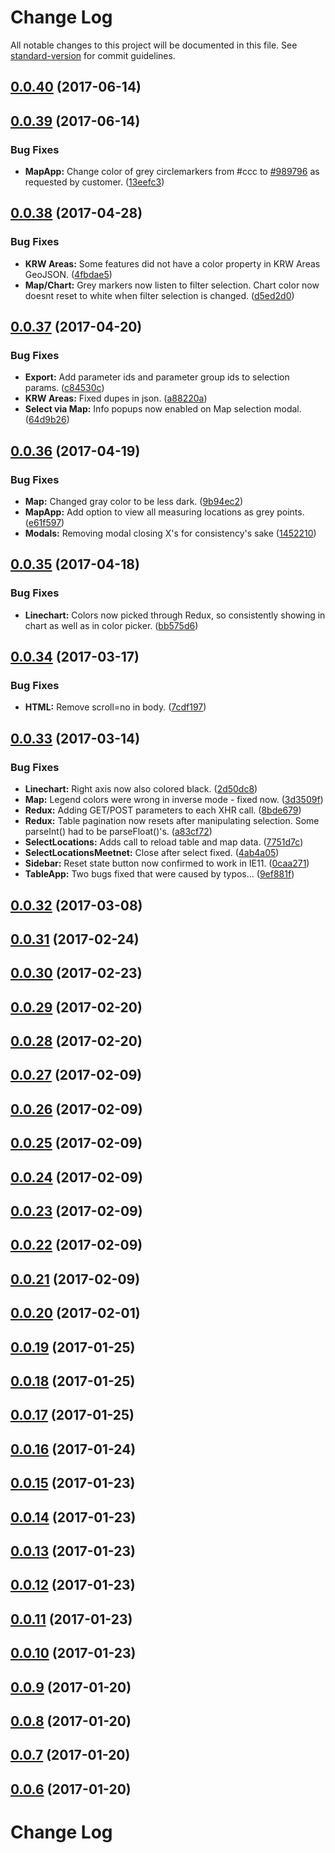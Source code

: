 # Change Log

All notable changes to this project will be documented in this file. See [standard-version](https://github.com/conventional-changelog/standard-version) for commit guidelines.

<a name="0.0.40"></a>
## [0.0.40](https://github.com/nens/efcis-client/compare/v0.0.39...v0.0.40) (2017-06-14)



<a name="0.0.39"></a>
## [0.0.39](https://github.com/nens/efcis-client/compare/v0.0.38...v0.0.39) (2017-06-14)


### Bug Fixes

* **MapApp:** Change color of grey circlemarkers from #ccc to [#989796](https://github.com/nens/efcis-client/issues/989796) as requested by customer. ([13eefc3](https://github.com/nens/efcis-client/commit/13eefc3))



<a name="0.0.38"></a>
## [0.0.38](https://github.com/nens/efcis-client/compare/v0.0.37...v0.0.38) (2017-04-28)


### Bug Fixes

* **KRW Areas:** Some features did not have a color property in KRW Areas GeoJSON. ([4fbdae5](https://github.com/nens/efcis-client/commit/4fbdae5))
* **Map/Chart:** Grey markers now listen to filter selection. Chart color now doesnt reset to white when filter selection is changed. ([d5ed2d0](https://github.com/nens/efcis-client/commit/d5ed2d0))



<a name="0.0.37"></a>
## [0.0.37](https://github.com/nens/efcis-client/compare/v0.0.36...v0.0.37) (2017-04-20)


### Bug Fixes

* **Export:** Add parameter ids and parameter group ids to selection params. ([c84530c](https://github.com/nens/efcis-client/commit/c84530c))
* **KRW Areas:** Fixed dupes in json. ([a88220a](https://github.com/nens/efcis-client/commit/a88220a))
* **Select via Map:** Info popups now enabled on Map selection modal. ([64d9b26](https://github.com/nens/efcis-client/commit/64d9b26))



<a name="0.0.36"></a>
## [0.0.36](https://github.com/nens/efcis-client/compare/v0.0.35...v0.0.36) (2017-04-19)


### Bug Fixes

* **Map:** Changed gray color to be less dark. ([9b94ec2](https://github.com/nens/efcis-client/commit/9b94ec2))
* **MapApp:** Add option to view all measuring locations as grey points. ([e61f597](https://github.com/nens/efcis-client/commit/e61f597))
* **Modals:** Removing modal closing X's for consistency's sake ([1452210](https://github.com/nens/efcis-client/commit/1452210))



<a name="0.0.35"></a>
## [0.0.35](https://github.com/nens/efcis-client/compare/v0.0.34...v0.0.35) (2017-04-18)


### Bug Fixes

* **Linechart:** Colors now picked through Redux, so consistently showing in chart as well as in color picker. ([bb575d6](https://github.com/nens/efcis-client/commit/bb575d6))



<a name="0.0.34"></a>
## [0.0.34](https://github.com/nens/efcis-client/compare/v0.0.33...v0.0.34) (2017-03-17)


### Bug Fixes

* **HTML:** Remove scroll=no in body. ([7cdf197](https://github.com/nens/efcis-client/commit/7cdf197))



<a name="0.0.33"></a>
## [0.0.33](https://github.com/nens/efcis-client/compare/v0.0.32...v0.0.33) (2017-03-14)


### Bug Fixes

* **Linechart:** Right axis now also colored black. ([2d50dc8](https://github.com/nens/efcis-client/commit/2d50dc8))
* **Map:** Legend colors were wrong in inverse mode - fixed now. ([3d3509f](https://github.com/nens/efcis-client/commit/3d3509f))
* **Redux:** Adding GET/POST parameters to each XHR call. ([8bde679](https://github.com/nens/efcis-client/commit/8bde679))
* **Redux:** Table pagination now resets after manipulating selection. Some parseInt() had to be parseFloat()'s. ([a83cf72](https://github.com/nens/efcis-client/commit/a83cf72))
* **SelectLocations:** Adds call to reload table and map data. ([7751d7c](https://github.com/nens/efcis-client/commit/7751d7c))
* **SelectLocationsMeetnet:** Close after select fixed. ([4ab4a05](https://github.com/nens/efcis-client/commit/4ab4a05))
* **Sidebar:** Reset state button now confirmed to work in IE11. ([0caa271](https://github.com/nens/efcis-client/commit/0caa271))
* **TableApp:** Two bugs fixed that were caused by typos... ([9ef881f](https://github.com/nens/efcis-client/commit/9ef881f))



<a name="0.0.32"></a>
## [0.0.32](https://github.com/nens/efcis-client/compare/v0.0.31...v0.0.32) (2017-03-08)



<a name="0.0.31"></a>
## [0.0.31](https://github.com/nens/efcis-client/compare/v0.0.30...v0.0.31) (2017-02-24)



<a name="0.0.30"></a>
## [0.0.30](https://github.com/nens/efcis-client/compare/v0.0.29...v0.0.30) (2017-02-23)



<a name="0.0.29"></a>
## [0.0.29](https://github.com/nens/efcis-client/compare/v0.0.28...v0.0.29) (2017-02-20)



<a name="0.0.28"></a>
## [0.0.28](https://github.com/nens/efcis-client/compare/v0.0.27...v0.0.28) (2017-02-20)



<a name="0.0.27"></a>
## [0.0.27](https://github.com/nens/efcis-client/compare/v0.0.26...v0.0.27) (2017-02-09)



<a name="0.0.26"></a>
## [0.0.26](https://github.com/nens/efcis-client/compare/v0.0.25...v0.0.26) (2017-02-09)



<a name="0.0.25"></a>
## [0.0.25](https://github.com/nens/efcis-client/compare/v0.0.24...v0.0.25) (2017-02-09)



<a name="0.0.24"></a>
## [0.0.24](https://github.com/nens/efcis-client/compare/v0.0.23...v0.0.24) (2017-02-09)



<a name="0.0.23"></a>
## [0.0.23](https://github.com/nens/efcis-client/compare/v0.0.22...v0.0.23) (2017-02-09)



<a name="0.0.22"></a>
## [0.0.22](https://github.com/nens/efcis-client/compare/v0.0.21...v0.0.22) (2017-02-09)



<a name="0.0.21"></a>
## [0.0.21](https://github.com/nens/efcis-client/compare/v0.0.20...v0.0.21) (2017-02-09)



<a name="0.0.20"></a>
## [0.0.20](https://github.com/nens/efcis-client/compare/v0.0.19...v0.0.20) (2017-02-01)



<a name="0.0.19"></a>
## [0.0.19](https://github.com/nens/efcis-client/compare/v0.0.18...v0.0.19) (2017-01-25)



<a name="0.0.18"></a>
## [0.0.18](https://github.com/nens/efcis-client/compare/v0.0.17...v0.0.18) (2017-01-25)



<a name="0.0.17"></a>
## [0.0.17](https://github.com/nens/efcis-client/compare/v0.0.16...v0.0.17) (2017-01-25)



<a name="0.0.16"></a>
## [0.0.16](https://github.com/nens/efcis-client/compare/v0.0.15...v0.0.16) (2017-01-24)



<a name="0.0.15"></a>
## [0.0.15](https://github.com/nens/efcis-client/compare/v0.0.14...v0.0.15) (2017-01-23)



<a name="0.0.14"></a>
## [0.0.14](https://github.com/nens/efcis-client/compare/v0.0.13...v0.0.14) (2017-01-23)



<a name="0.0.13"></a>
## [0.0.13](https://github.com/nens/efcis-client/compare/v0.0.12...v0.0.13) (2017-01-23)



<a name="0.0.12"></a>
## [0.0.12](https://github.com/nens/efcis-client/compare/v0.0.11...v0.0.12) (2017-01-23)



<a name="0.0.11"></a>
## [0.0.11](https://github.com/nens/efcis-client/compare/v0.0.10...v0.0.11) (2017-01-23)



<a name="0.0.10"></a>
## [0.0.10](https://github.com/nens/efcis-client/compare/v0.0.9...v0.0.10) (2017-01-23)



<a name="0.0.9"></a>
## [0.0.9](https://github.com/nens/efcis-client/compare/v0.0.8...v0.0.9) (2017-01-20)



<a name="0.0.8"></a>
## [0.0.8](https://github.com/nens/efcis-client/compare/v0.0.7...v0.0.8) (2017-01-20)



<a name="0.0.7"></a>
## [0.0.7](https://github.com/nens/efcis-client/compare/v0.0.6...v0.0.7) (2017-01-20)



<a name="0.0.6"></a>
## [0.0.6](https://github.com/nens/efcis-client/compare/v0.0.5...v0.0.6) (2017-01-20)



# Change Log
